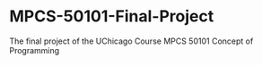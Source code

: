 # MPCS-50101-Final-Project
The final project of the UChicago Course MPCS 50101 Concept of Programming
